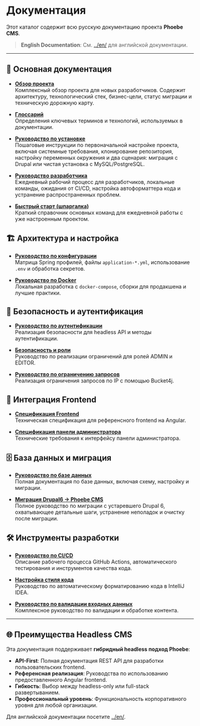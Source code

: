 # Документация

Этот каталог содержит всю русскую документацию проекта **Phoebe CMS**.

> **English Documentation**: См. [../en/](../en/) для английской документации.

---

## 📖 Основная документация

- **[Обзор проекта](./PROJECT_OVERVIEW_RU.md)**  
  Комплексный обзор проекта для новых разработчиков. Содержит архитектуру, технологический стек,
  бизнес-цели, статус миграции и техническую дорожную карту.

- **[Глоссарий](../en/GLOSSARY.md)**  
  Определения ключевых терминов и технологий, используемых в документации.

- **[Руководство по установке](./SETUP_GUIDE_RU.md)**  
  Пошаговые инструкции по первоначальной настройке проекта, включая системные требования, клонирование репозитория,
  настройку переменных окружения и два сценария: миграция с Drupal или чистая установка с MySQL/PostgreSQL.

- **[Руководство разработчика](./DEVELOPER_GUIDE_RU.md)**  
  Ежедневный рабочий процесс для разработчиков, локальные команды, ожидания от CI/CD, настройка автоформаттера
  кода и устранение распространенных проблем.

- **[Быстрый старт (шпаргалка)](./QUICK_START_RU.md)**  
  Краткий справочник основных команд для ежедневной работы с уже настроенным проектом.

## 🏗️ Архитектура и настройка

- **[Руководство по конфигурации](./CONFIG_GUIDE_RU.md)**  
  Матрица Spring профилей, файлы `application-*.yml`, использование `.env` и обработка секретов.

- **[Руководство по Docker](./DOCKER_GUIDE_RU.md)**  
  Локальная разработка с `docker-compose`, сборки для продакшена и лучшие практики.

## 🔐 Безопасность и аутентификация

- **[Руководство по аутентификации](./AUTHENTICATION_GUIDE_RU.md)**  
  Реализация безопасности для headless API и методы аутентификации.

- **[Безопасность и роли](./SECURITY_ROLES_RU.md)**  
  Руководство по реализации ограничений для ролей ADMIN и EDITOR.

- **[Руководство по ограничению запросов](./RATE_LIMITING_RU.md)**  
  Реализация ограничения запросов по IP с помощью Bucket4j.

## 🎨 Интеграция Frontend

- **[Спецификация Frontend](./FRONTEND_SPEC_RU.md)**  
  Техническая спецификация для референсного frontend на Angular.

- **[Спецификация панели администратора](./ADMIN_PANEL_SPEC_RU.md)**  
  Технические требования к интерфейсу панели администратора.

## 🗄️ База данных и миграция

- **[Руководство по базе данных](./DATABASE_GUIDE_RU.md)**  
  Полная документация по базе данных, включая схему, настройку и миграции.

- **[Миграция Drupal6 → Phoebe CMS](./MIGRATION_DRUPAL6_RU.md)**  
  Полное руководство по миграции с устаревшего Drupal 6, охватывающее детальные шаги, устранение неполадок
  и очистку после миграции.

## 🛠️ Инструменты разработки

- **[Руководство по CI/CD](./CI_CD_GUIDE_RU.md)**  
  Описание рабочего процесса GitHub Actions, автоматического тестирования и инструментов качества кода.

- **[Настройка стиля кода](./CODE_STYLE_SETUP_RU.md)**  
  Руководство по автоматическому форматированию кода в IntelliJ IDEA.

- **[Руководство по валидации входных данных](./VALIDATION_GUIDE_RU.md)**  
  Комплексное руководство по валидации и обработке контента.

---

## 🌐 Преимущества Headless CMS

Эта документация поддерживает **гибридный headless подход Phoebe**:

- **API-First**: Полная документация REST API для разработки пользовательских frontend.
- **Референсная реализация**: Руководства по использованию предоставленного Angular frontend.
- **Гибкость**: Выбор между headless-only или full-stack развертыванием.
- **Профессиональный уровень**: Функциональность корпоративного уровня для любой организации.

Для английской документации посетите [../en/](../en/).